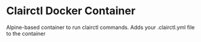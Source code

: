 # Clairctl Docker Container

Alpine-based container to run clairctl commands.  Adds your .clairctl.yml file to the container
